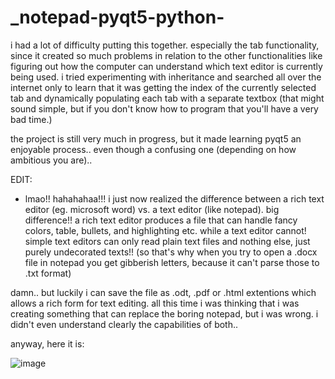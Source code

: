 # _notepad-pyqt5-python-
i had a lot of difficulty putting this together. especially the tab functionality, since it created so much problems in relation to the other functionalities like figuring out how the computer can understand which text editor is currently being used. i tried experimenting with inheritance and searched all over the internet only to learn that it was getting the index of the currently selected tab and dynamically populating each tab with a separate textbox (that might sound simple, but if you don't know how to program that you'll have a very bad time.) 

the project is still very much in progress, but it made learning pyqt5 an enjoyable process.. even though a confusing one (depending on how ambitious you are)..

EDIT:
- lmao!! hahahahaa!!! i just now realized the difference between a rich text editor (eg. microsoft word) vs. a text editor (like notepad). big difference!!
a rich text editor produces a file that can handle fancy colors, table, bullets, and highlighting etc. while a text editor cannot! simple text editors can only read plain text files and nothing else, just purely undecorated texts!! (so that's why when you try to open a .docx file in notepad you get gibberish letters, because it can't parse those to .txt format) 

damn.. but luckily i can save the file as .odt, .pdf or .html extentions which allows a rich form for text editing. all this time i was thinking that i was creating something that can replace the boring notepad, but i was wrong. i didn't even understand clearly the capabilities of both..

anyway, here it is:

![image](https://user-images.githubusercontent.com/43742265/186157477-06915431-cb3e-4c79-a90a-497dd9253387.png)


